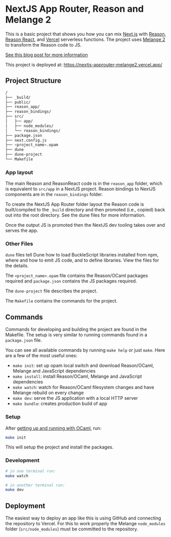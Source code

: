 # NextJS App Router, Reason and Melange 2

This is a basic project that shows you how you can mix [Next.js](https://nextjs.org/) with [Reason](https://reasonml.github.io/en), [Reason React](https://reasonml.github.io/reason-react/en), and [Vercel](https://vercel.com/) serverless functions. The project uses [Melange 2](https://melange.re/v2.0.0/) to transform the Reason code to JS.

[See this blog post for more information](https://dev.to/psb/reason-and-react-meta-frameworks-d7n)

This project is deployed at: https://nextjs-approuter-melange2.vercel.app/

## Project Structure

```sh
/
├── _build/
├── public/
├── reason_app/
├── reason_bindings/
├── src/
│   ├── app/
│   ├── node_modules/
│   └── reason_bindings/
├── package.json
├── next.config.js
├── <project_name>.opam
├── dune
├── dune-project
└── Makefile
```

### App layout

The main Reason and ReasonReact code is in the `reason_app` folder, which is equivalent to `src/app` in a NextJS project. Reason bindings to NextJS components are in the `reason_bindings` folder.

To create the NextJS App Router folder layout the Reason code is built/compiled to the `_build` directory and then promoted (i.e., copied) back out into the root directory. See the dune files for more information.

Once the output JS is promoted then the NextJS dev tooling takes over and serves the app.

### Other Files

`dune` files tell Dune how to load BuckleScript libraries installed from npm, where and how to emit JS code, and to define libraries. View the files for the details.

The `<project_name>.opam` file contains the Reason/OCaml packages required and `package.json` contains the JS packages required.

The `dune-project` file describes the project.

The `Makefile` contains the commands for the project.

## Commands

Commands for developing and building the project are found in the Makefile. The setup is very similar to running commands found in a `package.json` file.

You can see all available commands by running `make help` or just `make`. Here
are a few of the most useful ones:

- `make init`: set up opam local switch and download Reason/OCaml, Melange and
  JavaScript dependencies
- `make install`: install Reason/OCaml, Melange and JavaScript dependencies
- `make watch`: watch for Reason/OCaml filesystem changes and have Melange rebuild on every change
- `make dev`: serve the JS application with a local HTTP server
- `make bundle`: creates production build of app

### Setup

After [getting up and running with OCaml](https://ocaml.org/docs/up-and-running), run:

```sh
make init
```

This will setup the project and install the packages.

### Development

```sh
# in one terminal run:
make watch

# in another terminal run:
make dev
```

## Deployment

The easiest way to deploy an app like this is using GitHub and connecting the repository to Vercel. For this to work properly the Melange `node_modules` folder (`src/node_modules`) must be committed to the repository.
